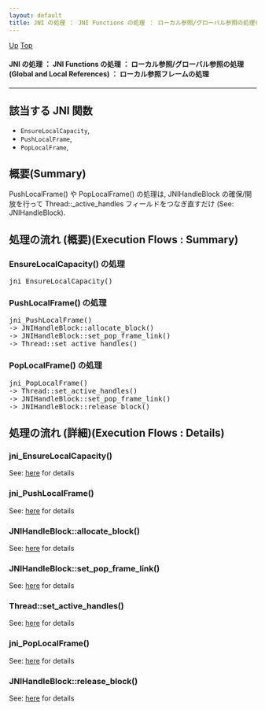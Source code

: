 ```yaml
---
layout: default
title: JNI の処理 ： JNI Functions の処理 ： ローカル参照/グローバル参照の処理(Global and Local References) ： ローカル参照フレームの処理  
---
```

[Up](notiXs9FLU.html) [Top](../index.html)

#### JNI の処理 ： JNI Functions の処理 ： ローカル参照/グローバル参照の処理(Global and Local References) ： ローカル参照フレームの処理  

--- 
## 該当する JNI 関数
* `EnsureLocalCapacity`,
* `PushLocalFrame`,
* `PopLocalFrame`,


## 概要(Summary)
PushLocalFrame() や PopLocalFrame() の処理は,
JNIHandleBlock の確保/開放を行って Thread::_active_handles フィールドをつなぎ直すだけ
(See: JNIHandleBlock).


## 処理の流れ (概要)(Execution Flows : Summary)
### EnsureLocalCapacity() の処理
<div class="flow-abst"><pre>
jni_EnsureLocalCapacity()
</pre></div>

### PushLocalFrame() の処理
<div class="flow-abst"><pre>
jni_PushLocalFrame()
-&gt; JNIHandleBlock::allocate_block()
-&gt; JNIHandleBlock::set_pop_frame_link()
-&gt; Thread::set_active_handles()
</pre></div>

### PopLocalFrame() の処理
<div class="flow-abst"><pre>
jni_PopLocalFrame()
-&gt; Thread::set_active_handles()
-&gt; JNIHandleBlock::set_pop_frame_link()
-&gt; JNIHandleBlock::release_block()
</pre></div>


## 処理の流れ (詳細)(Execution Flows : Details)
### jni_EnsureLocalCapacity()
See: [here](no3059CVR.html) for details

### jni_PushLocalFrame()
See: [here](no3718ePN.html) for details
### JNIHandleBlock::allocate_block()
See: [here](no3718fXI.html) for details
### JNIHandleBlock::set_pop_frame_link()
See: [here](no3059psv.html) for details
### Thread::set_active_handles()
See: [here](no3059oAF.html) for details

### jni_PopLocalFrame()
See: [here](no37184jZ.html) for details
### JNIHandleBlock::release_block()
See: [here](no30591KL.html) for details






